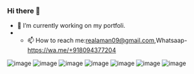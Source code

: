 ### Hi there 👋

- 🔭 I’m currently working on my portfoli.
- - 📫 How to reach me:realaman09@gmail.com,Whatsaap- https://wa.me/+918094377204

<!--
**aman8094/aman8094** is a ✨ _special_ ✨ repository because its `README.md` (this file) appears on your GitHub profile.

Here are some ideas to get you started:

- 🔭 I’m currently working on my portfoli
- 🌱 I’m currently learning ...
- 👯 I’m looking to collaborate on ...
- 🤔 I’m looking for help with ...
- 💬 Ask me about ...
- 📫 How to reach me: ...
- 😄 Pronouns: ...
- ⚡ Fun fact: ...
-->
![image](https://user-images.githubusercontent.com/89300739/177543942-a2e2878e-5caa-4d09-bffd-7c10ba63e366.png)
![image](https://user-images.githubusercontent.com/89300739/177544051-8d17c3c4-0d82-47e4-ab7a-a1bc63c94724.png)
![image](https://user-images.githubusercontent.com/89300739/177544079-7fb5566d-b710-4c13-88ac-6dac1c02e59a.png)
![image](https://user-images.githubusercontent.com/89300739/177544203-4a2fc339-b48f-413f-91a1-0d1c89878b2c.png)
![image](https://user-images.githubusercontent.com/89300739/177544239-f6003191-a03f-45ce-ac47-8d8eb0b569bc.png)
![image](https://user-images.githubusercontent.com/89300739/177544298-1437f5a3-0be4-46af-94f7-8d56ad003fb7.png)
![image](https://user-images.githubusercontent.com/89300739/177544346-3b8ef7d5-f78d-48fc-a891-50b8682794be.png)

